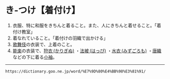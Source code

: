 # き‐つけ【着付け】

1.  衣服、特に和服をきちんと着ること。また、人にきちんと着せること。「着付け教室」
2.  着なれていること。「着付けの羽織で出かける」
3.  [歌舞伎](https://dictionary.goo.ne.jp/word/%E6%AD%8C%E8%88%9E%E4%BC%8E/#jn-44130)の衣装で、上着のこと。
4.  [能楽](https://dictionary.goo.ne.jp/word/%E8%83%BD%E6%A5%BD_%28%E3%81%AE%E3%81%86%E3%81%8C%E3%81%8F%29/#jn-171233)の衣装で、[狩衣 (かりぎぬ)](https://dictionary.goo.ne.jp/word/%E7%8B%A9%E8%A1%A3_%28%E3%81%8B%E3%82%8A%E3%81%8E%E3%81%AC%29/#jn-46159) ・[法被 (はっぴ)](https://dictionary.goo.ne.jp/word/%E6%B3%95%E8%A2%AB/#jn-177815) ・[水衣 (みずごろも)](https://dictionary.goo.ne.jp/word/%E6%B0%B4%E8%A1%A3/#jn-211659) ・[唐織](https://dictionary.goo.ne.jp/word/%E5%94%90%E7%B9%94/#jn-45588)などの下に着る[小袖](https://dictionary.goo.ne.jp/word/%E5%B0%8F%E8%A2%96/#jn-79518)。

---
`https://dictionary.goo.ne.jp/word/%E7%9D%80%E4%BB%98%E3%81%91/`